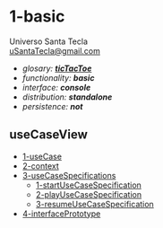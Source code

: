 # 1-basic
Universo Santa Tecla  
[uSantaTecla@gmail.com](mailto:uSantaTecla@gmail.com)  
  
* _glosary: **[ticTacToe](../README.md)**_
* _functionality: **basic**_
* _interface: **console**_
* _distribution: **standalone**_
* _persistence: **not**_

## useCaseView 

* [1-useCase](#actorsUseCaseDiagram)   
* [2-context](#useCaseContextDiagram)
* [3-useCaseSpecifications](#useCaseSpecification)
    * [1-startUseCaseSpecification](#startUseCaseSpecification)
    * [2-playUseCaseSpecification](#playUseCaseSpecification)
    * [3-resumeUseCaseSpecification](#resumeUseCaseSpecification)   
* [4-interfacePrototype](#interfacePrototype)   
